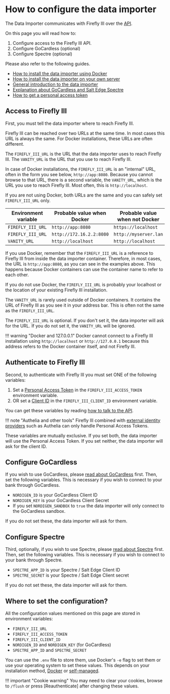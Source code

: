# How to configure the data importer

The Data Importer communicates with Firefly III over the [API](../../references/firefly-iii/api/index.md). 

On this page you will read how to:

1. Configure access to the Firefly III API.
2. Configure GoCardless (optional)
3. Configure Spectre (optional)

Please also refer to the following guides.

- [How to install the data importer using Docker](installation/docker.md)
- [How to install the data importer on your own server](installation/self-managed.md)
- [General introduction to the data importer](../../explanation/data-importer/about/introduction.md)
- [Explanation about GoCardless and Salt Edge Spectre](../../explanation/data-importer/about/gocardless-salt-edge.md)
- [How to get a personal access token](../../how-to/firefly-iii/features/api.md)

## Access to Firefly III

First, you must tell the data importer where to reach Firefly III.

Firefly III can be reached over two URLs at the same time. In most cases this URL is always the same. For Docker installations, these URLs are often different.

The `FIREFLY_III_URL` is the URL that the data importer uses to reach Firefly III. The `VANITY_URL` is the URL that you use to reach Firefly III.

In case of Docker installations, the `FIREFLY_III_URL` is an "internal" URL, often in the form you see below, `http://app:8080`. Because you cannot browse to that URL, there is a second variable, the `VANITY_URL`, which is the URL you use to reach Firefly III. Most often, this is `http://localhost`.

If you are not using Docker, both URLs are the same and you can safely set `FIREFLY_III_URL` only.

| Environment variable | Probable value when Docker | Probable value when not Docker |
|----------------------|----------------------------|--------------------------------|
| `FIREFLY_III_URL`    | `http://app:8080`          | `https://localhost`            |
| `FIREFLY_III_URL`    | `http://172.16.2.2:8080`   | `http://myserver.lan`          |
| `VANITY_URL`         | `http://localhost`         | `http://localhost`             |

If you use Docker, remember that the `FIREFLY_III_URL` is a reference to Firefly III from inside the data importer container. Therefore, in most cases, the URL is `http://app:8080`, as you can see in the examples above. This happens because Docker containers can use the container name to refer to each other.

If you do not use Docker, the `FIREFLY_III_URL` is probably your localhost or the location of your existing Firefly III installation.

The `VANITY_URL` is rarely used outside of Docker containers. It contains the URL of Firefly III as you see it in your address bar. This is often not the same as the `FIREFLY_III_URL`.

The `FIREFLY_III_URL` is optional. If you don't set it, the data importer will ask for the URL. If you do not set it, the `VANITY_URL` will be ignored.

!!! warning "Docker and 127.0.0.1"
    Docker cannot connect to a Firefly III installation using `http://localhost` or `http://127.0.0.1` because this address refers to the Docker container itself, and not Firefly III.

## Authenticate to Firefly III

Second, to authenticate with Firefly III you must set ONE of the following variables:

1. Set a [Personal Access Token](../firefly-iii/features/api.md) in the `FIREFLY_III_ACCESS_TOKEN` environment variable.
2. OR set a [Client ID](../firefly-iii/features/api.md) in the `FIREFLY_III_CLIENT_ID` environment variable.

You can get these variables by reading [how to talk to the API](../firefly-iii/features/api.md).

!!! note "Authelia and other tools"
    Firefly III combined with [external identity providers](../../how-to/firefly-iii/advanced/authentication.md) such as Authelia can only handle Personal Access Tokens.

These variables are mutually exclusive. If you set both, the data importer will use the Personal Access Token. If you set neither, the data importer will ask for the client ID.

## Configure GoCardless

If you wish to use GoCardless, please [read about GoCardless](../../explanation/data-importer/about/gocardless-salt-edge.md) first. Then, set the following variables. This is necessary if you wish to connect to your bank through GoCardless.

* `NORDIGEN_ID` is your GoCardless Client ID
* `NORDIGEN_KEY` is your GoCardless Client Secret
* If you set `NORDIGEN_SANDBOX` to `true` the data importer will only connect to the GoCardless sandbox.

If you do not set these, the data importer will ask for them.

## Configure Spectre

Third, optionally, if you wish to use Spectre, please [read about Spectre](../../explanation/data-importer/about/gocardless-salt-edge.md) first. Then, set the following variables. This is necessary if you wish to connect to your bank through Spectre.

* `SPECTRE_APP_ID` is your Spectre / Salt Edge Client ID
* `SPECTRE_SECRET` is your Spectre / Salt Edge Client secret

If you do not set these, the data importer will ask for them.

## Where to set the configuration?

All the configuration values mentioned on this page are stored in environment variables:

* `FIREFLY_III_URL`
* `FIREFLY_III_ACCESS_TOKEN`
* `FIREFLY_III_CLIENT_ID`
* `NORDIGEN_ID` and `NORDIGEN_KEY` (for GoCardless)
* `SPECTRE_APP_ID` and `SPECTRE_SECRET`

You can use the `.env` file to store them, use Docker's `-e` flag to set them or use your operating system to set these values. This depends on your installation method, [Docker](installation/docker.md) or [self-managed](installation/self-managed.md).

!!! important "Cookie warning"
    You may need to clear your cookies, browse to `/flush` or press \[Reauthenticate\] after changing these values.
